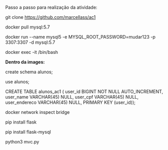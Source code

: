 Passo a passo para realização da atividade:

git clone https://github.com/marcellass/ac1

docker pull mysql:5.7

docker run --name mysql5 -e MYSQL_ROOT_PASSWORD=mudar123 -p 3307:3307 -d mysql:5.7

docker exec -it <ip do container> /bin/bash


**Dentro da images:**

create schema alunos;

use alunos;

CREATE TABLE alunos_ac1 ( user_id BIGINT NOT NULL AUTO_INCREMENT, user_name VARCHAR(45) NULL, user_cpf VARCHAR(45) NULL, user_endereco VARCHAR(45) NULL, PRIMARY KEY (user_id));

docker network inspect bridge

pip install flask

pip install flask-mysql

python3 mvc.py
